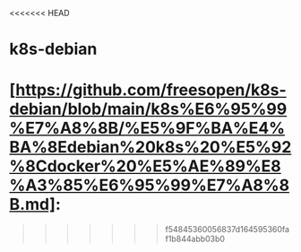<<<<<<< HEAD
# k8s-debian

[https://github.com/freesopen/k8s-debian/blob/main/k8s%E6%95%99%E7%A8%8B/%E5%9F%BA%E4%BA%8Edebian%20k8s%20%E5%92%8Cdocker%20%E5%AE%89%E8%A3%85%E6%95%99%E7%A8%8B.md]: 
=======
>>>>>>> f54845360056837d164595360faf1b844abb03b0

